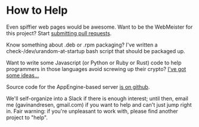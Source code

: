 # How to Help

Even spiffier web pages would be awesome. Want to be the WebMeister for
this project? Start [submitting pull requests](https://github.com/RandomSanityProject/RandomSanityProject.github.io).

Know something about .deb or .rpm packaging? I've written a
check-/dev/urandom-at-startup bash script that should be packaged up.

Want to write some Javascript (or Python or Ruby or Rust) code to
help programmers in those languages avoid screwing up their crypto?
[I've got some ideas...](https://gist.github.com/gavinandresen/5c6366b75ea9048d0f9447ec63f33a77)

Source code for the AppEngine-based server
[is on github](https://github.com/RandomSanityProject/randomsanity_server).

We'll self-organize into a Slack if there is enough
interest; until then, email me (gavinandresen, gmail.com) if you want
to help and can't just jump right in. Fair warning: if you're
unpleasant to work with, please find another project to "help".
